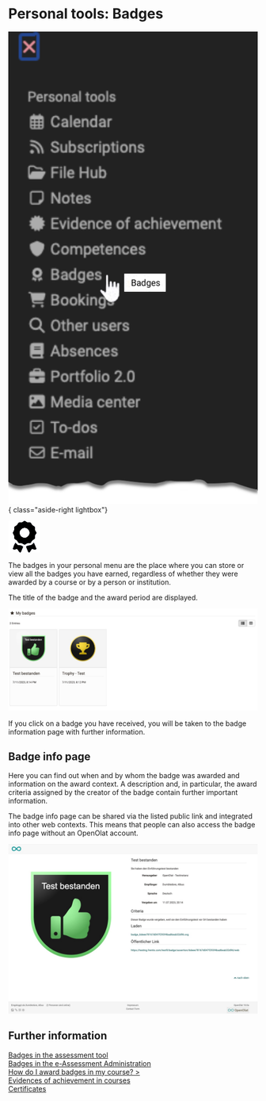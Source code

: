 # Personal tools: Badges

![pers_menu_badges_v1_en.png](assets/pers_menu_badges_v1_en.png){ class="aside-right lightbox"}

![icon_badges.png](assets/icon_badges.png)

The badges in your personal menu are the place where you can store or view all the badges you have earned, regardless of whether they were awarded by a course or by a person or institution.

The title of the badge and the award period are displayed.

![Badge personal tool](assets/badges-personal-tool.jpg)

If you click on a badge you have received, you will be taken to the badge information page with further information.

## Badge info page

Here you can find out when and by whom the badge was awarded and information on the award context. A description and, in particular, the award criteria assigned by the creator of the badge contain further important information.

The badge info page can be shared via the listed public link and integrated into other web contexts. This means that people can also access the badge info page without an OpenOlat account. 

![Badges Infoseite](asset/../assets/badge-infosite.de.jpg)


## Further information

[Badges in the assessment tool](../learningresources/OpenBadges.md)<br>
[Badges in the e-Assessment Administration](../../manual_admin/administration/e-Assessment_openBadges.md)<br>
[How do I award badges in my course? >](../../manual_how-to/badges/badges.md)<br>
[Evidences of achievement in courses](../learningresources/Course_Settings_Assessment.md#evidences-of-achievement)<br>
[Certificates](../learningresources/Course_Settings_Assessment.md#course-certificate)<br>
